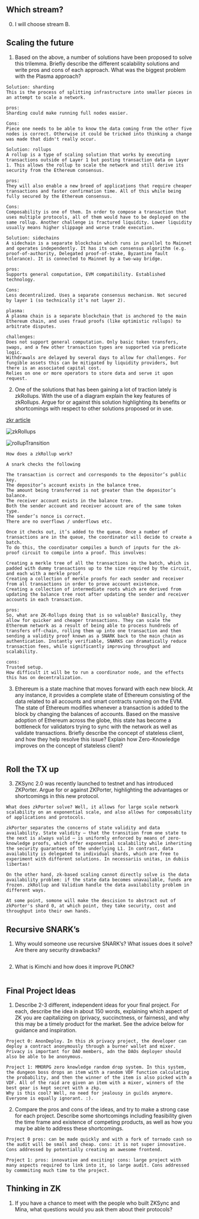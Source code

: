 ## Which stream?

0. I will choose stream B.

## Scaling the future

1. Based on the above, a number of solutions have been proposed to solve this trilemma. Briefly describe the different scalability solutions and write pros and cons of each approach. What was the biggest problem with the Plasma approach?

```
Solution: sharding
This is the process of splitting infrastructure into smaller pieces in an attempt to scale a network.

pros:
Sharding could make running full nodes easier.

Cons:
Piece one needs to be able to know the data coming from the other five nodes is correct. Otherwise it could be tricked into thinking a change was made that didn't really occur.
```
```
Solution: rollups
A rollup is a type of scaling solution that works by executing transactions outside of Layer 1 but posting transaction data on Layer 1. This allows the rollup to scale the network and still derive its security from the Ethereum consensus. 

pros:
They will also enable a new breed of applications that require cheaper transactions and faster confirmation time. All of this while being fully secured by the Ethereum consensus. 

Cons:
Composability is one of them. In order to compose a transaction that uses multiple protocols, all of them would have to be deployed on the same rollup. Another challenge is fractured liquidity. Lower liquidity usually means higher slippage and worse trade execution. 
```
```
Solution: sidechains
A sidechain is a separate blockchain which runs in parallel to Mainnet and operates independently. It has its own consensus algorithm (e.g. proof-of-authority, Delegated proof-of-stake, Byzantine fault tolerance). It is connected to Mainnet by a two-way bridge.

pros:
Supports general computation, EVM compatibility. Established technology.

Cons:
Less decentralized. Uses a separate consensus mechanism. Not secured by layer 1 (so technically it’s not layer 2).
```

```
plasma: 
A plasma chain is a separate blockchain that is anchored to the main Ethereum chain, and uses fraud proofs (like optimistic rollups) to arbitrate disputes.

challenges:
Does not support general computation. Only basic token transfers, swaps, and a few other transaction types are supported via predicate logic. 
Withdrawals are delayed by several days to allow for challenges. For fungible assets this can be mitigated by liquidity providers, but there is an associated capital cost. 
Relies on one or more operators to store data and serve it upon request.
```

2. One of the solutions that has been gaining a lot of traction lately is zkRollups. With the use of a diagram explain the key features of zkRollups. Argue for or against this solution highlighting its benefits or shortcomings with respect to other solutions proposed or in use.

[zkr article](https://medium.com/fcats-blockchain-incubator/how-zk-rollups-work-8ac4d7155b0e)

![zkRollups](https://github.com/alienflip/zku/blob/main/week_4/Hash_Tree.svg.png)

![rollupTransition](https://github.com/alienflip/zku/blob/main/week_4/transitionrollups.png)

```
How does a zkRollup work? 

A snark checks the following

The transaction is correct and corresponds to the depositor’s public key.
The depositor’s account exists in the balance tree.
The amount being transferred is not greater than the depositor’s balance.
The receiver account exists in the balance tree.
Both the sender account and receiver account are of the same token type.
The sender’s nonce is correct.
There are no overflows / underflows etc.

Once it checks out, it’s added to the queue. Once a number of transactions are in the queue, the coordinator will decide to create a batch. 
To do this, the coordinator compiles a bunch of inputs for the zk-proof circuit to compile into a proof. This involves:

Creating a merkle tree of all the transactions in the batch, which is padded with dummy transactions up to the size required by the circuit, and each with a merkle proof.
Creating a collection of merkle proofs for each sender and receiver from all transactions in order to prove account existence.
Creating a collection of intermediate roots which are derived from updating the balance tree root after updating the sender and receiver accounts in each transaction.
```

```
pros:
So, what are ZK-Rollups doing that is so valuable? Basically, they allow for quicker and cheaper transactions. They can scale the Ethereum network as a result of being able to process hundreds of transfers off-chain, rolling them up into one transaction and then sending a validity proof known as a SNARK back to the main chain as authentication. Instantly verifiable, SNARKS can dramatically reduce transaction fees, while significantly improving throughput and scalability.

cons:
Trusted setup.
How difficult it will be to run a coordinator node, and the effects this has on decentralization.
```

3. Ethereum is a state machine that moves forward with each new block. At any instance, it provides a complete state of Ethereum consisting of the data related to all accounts and smart contracts running on the EVM. The state of Ethereum modifies whenever a transaction is added to the block by changing the balances of accounts. Based on the massive adoption of Ethereum across the globe, this state has become a bottleneck for validators trying to sync with the network as well as validate transactions. Briefly describe the concept of stateless client, and how they help resolve this issue? Explain how Zero-Knowledge improves on the concept of stateless client?

```
```


## Roll the TX up

3. ZKSync 2.0 was recently launched to testnet and has introduced ZKPorter. Argue for or against ZKPorter, highlighting the advantages or shortcomings in this new protocol.

```
What does zkPorter solve? Well, it allows for large scale network scalability on an exponential scale, and also allows for composability of applications and protocols.
```

```
zkPorter separates the concerns of state validity and data availability. State validity — that the transition from one state to the next is always valid — is uniformly enforced by means of zero-knowledge proofs, which offer exponential scalability while inheriting the security guarantees of the underlying L1. In contrast, data availability is delegated to individual shards, which are free to experiment with different solutions. In necessariis unitas, in dubiis libertas!
```

```
On the other hand, zk-based scaling cannot directly solve is the data availability problem: if the state data becomes unavailable, funds are frozen. zkRollup and Validium handle the data availability problem in different ways.
```

```
At some point, somone will make the descision to abstract out of zkPorter's shard 0, at which point, they take security, cost and throughput into their own hands.
```

## Recursive SNARK’s

1. Why would someone use recursive SNARK’s? What issues does it solve? Are there any security drawbacks?

```
```

2. What is Kimchi and how does it improve PLONK?

```
```

## Final Project Ideas

1. Describe 2-3 different, independent ideas for your final project. For each, describe the idea in about 150 words, explaining which aspect of ZK you are capitalizing on (privacy, succinctness, or fairness), and why this may be a timely product for the market. See the advice below for guidance and inspiration.

```
Project 0: AnonDeploy. In this zk privacy project, the developer can deploy a contract anonymously through a burner wallet and mixer. Privacy is important for DAO members, adn the DAOs deployer should also be able to be anonymous.
```
```
Project 1: MMORPG zero knowledge random drop system. In this system, the dungeon boss drops an item with a random VDF function calculating the probability, and then the winner of the item is also picked with a VDF. All of the raid are given an item with a mixer, winners of the best gear is kept secret with a zkp. 
Why is this cool? Well, no need for jealousy in guilds anymore. Everyone is equally ignorant. :).
```

2. Compare the pros and cons of the ideas, and try to make a strong case for each project. Describe some shortcomings including feasibility given the time frame and existence of competing products, as well as how you may be able to address these shortcomings.

```
Project 0 pros: can be made quickly and with a fork of tornado cash so the audit will be small and cheap. cons: it is not super innovative. Cons addressed by potentially creating an awesome frontend.
```
```
Project 1: pros: innovative and exciting! cons: large project with many aspects required to link into it, so large audit. Cons addressed by commmiting much time to the project.
```

## Thinking in ZK

1. If you have a chance to meet with the people who built ZKSync and Mina, what questions would you ask them about their protocols?

```
```
